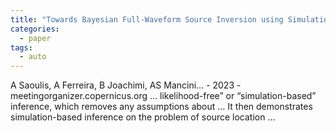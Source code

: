 ```yaml
---
title: "Towards Bayesian Full-Waveform Source Inversion using Simulation-Based Inference"
categories:
  - paper
tags:
  - auto
---
```

A Saoulis, A Ferreira, B Joachimi, AS Mancini… - 2023 - meetingorganizer.copernicus.org
… likelihood-free” or “simulation-based” inference, which removes any assumptions about … It then demonstrates simulation-based inference on the problem of source location …
